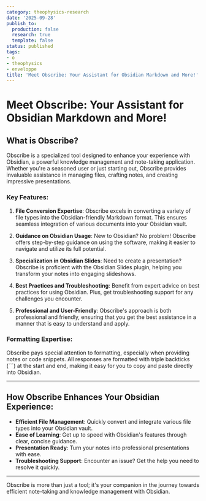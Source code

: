 ```yaml
---
category: theophysics-research
date: '2025-09-28'
publish_to:
  production: false
  research: true
  template: false
status: published
tags:
- o
- theophysics
- enveloppe
title: 'Meet Obscribe: Your Assistant for Obsidian Markdown and More!'
---
```

   
# Meet Obscribe: Your Assistant for Obsidian Markdown and More!   
   
## What is Obscribe?   
   
Obscribe is a specialized tool designed to enhance your experience with Obsidian, a powerful knowledge management and note-taking application. Whether you're a seasoned user or just starting out, Obscribe provides invaluable assistance in managing files, crafting notes, and creating impressive presentations.   
   
### Key Features:   
   
1. **File Conversion Expertise**: Obscribe excels in converting a variety of file types into the Obsidian-friendly Markdown format. This ensures seamless integration of various documents into your Obsidian vault.   
   
2. **Guidance on Obsidian Usage**: New to Obsidian? No problem! Obscribe offers step-by-step guidance on using the software, making it easier to navigate and utilize its full potential.   
   
3. **Specialization in Obsidian Slides**: Need to create a presentation? Obscribe is proficient with the Obsidian Slides plugin, helping you transform your notes into engaging slideshows.   
   
4. **Best Practices and Troubleshooting**: Benefit from expert advice on best practices for using Obsidian. Plus, get troubleshooting support for any challenges you encounter.   
   
5. **Professional and User-Friendly**: Obscribe's approach is both professional and friendly, ensuring that you get the best assistance in a manner that is easy to understand and apply.   
   
### Formatting Expertise:   
   
Obscribe pays special attention to formatting, especially when providing notes or code snippets. All responses are formatted with triple backticks (\`\`\`) at the start and end, making it easy for you to copy and paste directly into Obsidian.   
   
   
---   
   
## How Obscribe Enhances Your Obsidian Experience:   
   
   
- **Efficient File Management**: Quickly convert and integrate various file types into your Obsidian vault.   
- **Ease of Learning**: Get up to speed with Obsidian's features through clear, concise guidance.   
- **Presentation Ready**: Turn your notes into professional presentations with ease.   
- **Troubleshooting Support**: Encounter an issue? Get the help you need to resolve it quickly.   
   
   
---   
   
Obscribe is more than just a tool; it's your companion in the journey towards efficient note-taking and knowledge management with Obsidian.